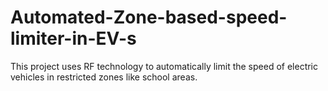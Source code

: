 # Automated-Zone-based-speed-limiter-in-EV-s
This project uses RF technology to automatically limit the speed of electric vehicles in restricted zones like school areas.
